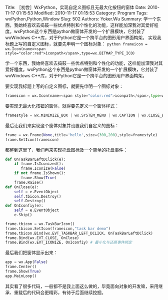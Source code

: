 ﻿Title: ［初尝］WxPython，实现自定义图标且无最大化按钮的窗体
Date: 2010-11-17 01:15:53
Modified: 2010-11-17 01:15:53
Category: Program
Tags: wxPython,Python,Window
Slug: 502
Authors: Yoker.Wu
Summary: 
    学一个东西，我始终喜欢去捣鼓一些优点特别和个性化的功能，这样能加深我对其爱好程度。wxPython这个东西是python做窗体开发的一个扩展模块，它封装了wxWindows C++库，对于Python它是一个跨平台的图形用户界面构架。
    实现我标题上写的自定义图标，就要先申明一个图标对象：
    ```python
    frameicon = wx.Icon(name=<span style="color:red">iconpath</span>,type=wx.BITMAP_TYPE_ICO)
    ```


学一个东西，我始终喜欢去捣鼓一些优点特别和个性化的功能，这样能加深我对其爱好程度。wxPython这个东西是python做窗体开发的一个扩展模块，它封装了wxWindows C++库，对于Python它是一个跨平台的图形用户界面构架。

要实现我标题上写的自定义图标，就要先申明一个图标对象：

```python
frameicon = wx.Icon(name=<span style="color:red">iconpath</span>,type=wx.BITMAP_TYPE_ICO)
```

要实现无最大化按钮的窗体，就得要先定义一个窗体样式：

```python
framestyle = wx.MINIMIZE_BOX | wx.SYSTEM_MENU | wx.CAPTION | wx.CLOSE_BOX | wx.CLIP_CHILDREN
```

最后让我们来实现这个窗体对象并设置我们自定义的图标：

```python
frame = wx.Frame(None,title='hello',size=(300,200),style=framestyle)
frame.SetIcon(frameicon)
```

都整到这里了，我们再来实现托盘图标及一个简单的托盘事件：

```python
def OnTaskBarLeftDClick(e):
    if frame.IsIconized():
       frame.Iconize(False)
    if not frame.IsShown():
       frame.Show(True)
    frame.Raise()
def OnClose(e):
    self = e.EventObject
    self.tbicon.Destroy()
    self.Destroy()
def OnIconfiy(e):
    self = e.EventObject
    e.Skip()

frame.tbicon = wx.TaskBarIcon()
frame.tbicon.SetIcon(frameicon,"task bar demo")
frame.tbicon.Bind(wx.EVT_TASKBAR_LEFT_DCLICK, OnTaskBarLeftDClick)
frame.Bind(wx.EVT_CLOSE, OnClose)
frame.Bind(wx.EVT_ICONIZE, OnIconfiy) # 最小化与还原事件绑定
```

最后我们把窗体显示出来：
```python
app = wx.App(False)
frame.Center()
frame.Show(True)
app.MainLoop()
```

其实看了很多代码，一般都不是我上面这么做的，毕竟面向对象的开发嘛，采用继承、重载后的代码会更精彩，有待于后面继续挖掘。